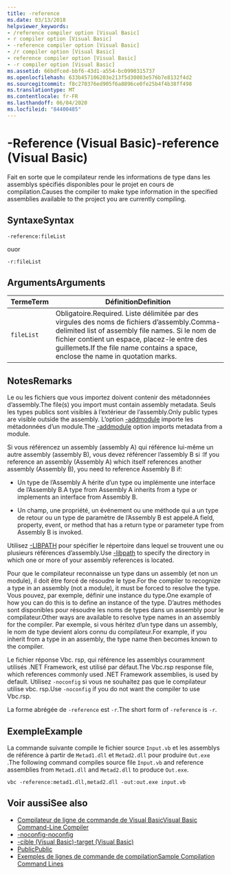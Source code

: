 ```yaml
---
title: -reference
ms.date: 03/13/2018
helpviewer_keywords:
- /reference compiler option [Visual Basic]
- r compiler option [Visual Basic]
- -reference compiler option [Visual Basic]
- /r compiler option [Visual Basic]
- reference compiler option [Visual Basic]
- -r compiler option [Visual Basic]
ms.assetid: 66bdfced-bbf6-43d1-a554-bc0990315737
ms.openlocfilehash: 633b457106203e213f5d30003e576b7e8132f4d2
ms.sourcegitcommit: f8c270376ed905f6a8896ce0fe25b4f4b38ff498
ms.translationtype: MT
ms.contentlocale: fr-FR
ms.lasthandoff: 06/04/2020
ms.locfileid: "84400485"
---
```

# <a name="-reference-visual-basic"></a><span data-ttu-id="82055-102">-Reference (Visual Basic)</span><span class="sxs-lookup"><span data-stu-id="82055-102">-reference (Visual Basic)</span></span>
<span data-ttu-id="82055-103">Fait en sorte que le compilateur rende les informations de type dans les assemblys spécifiés disponibles pour le projet en cours de compilation.</span><span class="sxs-lookup"><span data-stu-id="82055-103">Causes the compiler to make type information in the specified assemblies available to the project you are currently compiling.</span></span>  
  
## <a name="syntax"></a><span data-ttu-id="82055-104">Syntaxe</span><span class="sxs-lookup"><span data-stu-id="82055-104">Syntax</span></span>  
  
```console  
-reference:fileList  
```

<span data-ttu-id="82055-105">ou</span><span class="sxs-lookup"><span data-stu-id="82055-105">or</span></span>

```console
-r:fileList  
```  
  
## <a name="arguments"></a><span data-ttu-id="82055-106">Arguments</span><span class="sxs-lookup"><span data-stu-id="82055-106">Arguments</span></span>  
  
|<span data-ttu-id="82055-107">Terme</span><span class="sxs-lookup"><span data-stu-id="82055-107">Term</span></span>|<span data-ttu-id="82055-108">Définition</span><span class="sxs-lookup"><span data-stu-id="82055-108">Definition</span></span>|  
|---|---|  
|`fileList`|<span data-ttu-id="82055-109">Obligatoire.</span><span class="sxs-lookup"><span data-stu-id="82055-109">Required.</span></span> <span data-ttu-id="82055-110">Liste délimitée par des virgules des noms de fichiers d’assembly.</span><span class="sxs-lookup"><span data-stu-id="82055-110">Comma-delimited list of assembly file names.</span></span> <span data-ttu-id="82055-111">Si le nom de fichier contient un espace, placez-le entre des guillemets.</span><span class="sxs-lookup"><span data-stu-id="82055-111">If the file name contains a space, enclose the name in quotation marks.</span></span>|  
  
## <a name="remarks"></a><span data-ttu-id="82055-112">Notes</span><span class="sxs-lookup"><span data-stu-id="82055-112">Remarks</span></span>  
 <span data-ttu-id="82055-113">Le ou les fichiers que vous importez doivent contenir des métadonnées d’assembly.</span><span class="sxs-lookup"><span data-stu-id="82055-113">The file(s) you import must contain assembly metadata.</span></span> <span data-ttu-id="82055-114">Seuls les types publics sont visibles à l’extérieur de l’assembly.</span><span class="sxs-lookup"><span data-stu-id="82055-114">Only public types are visible outside the assembly.</span></span> <span data-ttu-id="82055-115">L’option [-addmodule](addmodule.md) importe les métadonnées d’un module.</span><span class="sxs-lookup"><span data-stu-id="82055-115">The [-addmodule](addmodule.md) option imports metadata from a module.</span></span>  
  
 <span data-ttu-id="82055-116">Si vous référencez un assembly (assembly A) qui référence lui-même un autre assembly (assembly B), vous devez référencer l’assembly B si :</span><span class="sxs-lookup"><span data-stu-id="82055-116">If you reference an assembly (Assembly A) which itself references another assembly (Assembly B), you need to reference Assembly B if:</span></span>  
  
- <span data-ttu-id="82055-117">Un type de l’Assembly A hérite d’un type ou implémente une interface de l’Assembly B.</span><span class="sxs-lookup"><span data-stu-id="82055-117">A type from Assembly A inherits from a type or implements an interface from Assembly B.</span></span>  
  
- <span data-ttu-id="82055-118">Un champ, une propriété, un événement ou une méthode qui a un type de retour ou un type de paramètre de l’Assembly B est appelé.</span><span class="sxs-lookup"><span data-stu-id="82055-118">A field, property, event, or method that has a return type or parameter type from Assembly B is invoked.</span></span>  
  
 <span data-ttu-id="82055-119">Utilisez [-LIBPATH](libpath.md) pour spécifier le répertoire dans lequel se trouvent une ou plusieurs références d’assembly.</span><span class="sxs-lookup"><span data-stu-id="82055-119">Use [-libpath](libpath.md) to specify the directory in which one or more of your assembly references is located.</span></span>  
  
 <span data-ttu-id="82055-120">Pour que le compilateur reconnaisse un type dans un assembly (et non un module), il doit être forcé de résoudre le type.</span><span class="sxs-lookup"><span data-stu-id="82055-120">For the compiler to recognize a type in an assembly (not a module), it must be forced to resolve the type.</span></span> <span data-ttu-id="82055-121">Vous pouvez, par exemple, définir une instance du type.</span><span class="sxs-lookup"><span data-stu-id="82055-121">One example of how you can do this is to define an instance of the type.</span></span> <span data-ttu-id="82055-122">D’autres méthodes sont disponibles pour résoudre les noms de types dans un assembly pour le compilateur.</span><span class="sxs-lookup"><span data-stu-id="82055-122">Other ways are available to resolve type names in an assembly for the compiler.</span></span> <span data-ttu-id="82055-123">Par exemple, si vous héritez d’un type dans un assembly, le nom de type devient alors connu du compilateur.</span><span class="sxs-lookup"><span data-stu-id="82055-123">For example, if you inherit from a type in an assembly, the type name then becomes known to the compiler.</span></span>  
  
 <span data-ttu-id="82055-124">Le fichier réponse Vbc. rsp, qui référence les assemblys couramment utilisés .NET Framework, est utilisé par défaut.</span><span class="sxs-lookup"><span data-stu-id="82055-124">The Vbc.rsp response file, which references commonly used .NET Framework assemblies, is used by default.</span></span> <span data-ttu-id="82055-125">Utilisez `-noconfig` si vous ne souhaitez pas que le compilateur utilise vbc. rsp.</span><span class="sxs-lookup"><span data-stu-id="82055-125">Use `-noconfig` if you do not want the compiler to use Vbc.rsp.</span></span>  
  
 <span data-ttu-id="82055-126">La forme abrégée de `-reference` est `-r`.</span><span class="sxs-lookup"><span data-stu-id="82055-126">The short form of `-reference` is `-r`.</span></span>  
  
## <a name="example"></a><span data-ttu-id="82055-127">Exemple</span><span class="sxs-lookup"><span data-stu-id="82055-127">Example</span></span>  
 <span data-ttu-id="82055-128">La commande suivante compile le fichier source `Input.vb` et les assemblys de référence à partir de `Metad1.dll` et `Metad2.dll` pour produire `Out.exe` .</span><span class="sxs-lookup"><span data-stu-id="82055-128">The following command compiles source file `Input.vb` and reference assemblies from `Metad1.dll` and `Metad2.dll` to produce `Out.exe`.</span></span>  
  
```console
vbc -reference:metad1.dll,metad2.dll -out:out.exe input.vb  
```  
  
## <a name="see-also"></a><span data-ttu-id="82055-129">Voir aussi</span><span class="sxs-lookup"><span data-stu-id="82055-129">See also</span></span>

- [<span data-ttu-id="82055-130">Compilateur de ligne de commande de Visual Basic</span><span class="sxs-lookup"><span data-stu-id="82055-130">Visual Basic Command-Line Compiler</span></span>](index.md)
- [<span data-ttu-id="82055-131">-noconfig</span><span class="sxs-lookup"><span data-stu-id="82055-131">-noconfig</span></span>](noconfig.md)
- [<span data-ttu-id="82055-132">-cible (Visual Basic)</span><span class="sxs-lookup"><span data-stu-id="82055-132">-target (Visual Basic)</span></span>](target.md)
- [<span data-ttu-id="82055-133">Public</span><span class="sxs-lookup"><span data-stu-id="82055-133">Public</span></span>](../../language-reference/modifiers/public.md)
- [<span data-ttu-id="82055-134">Exemples de lignes de commande de compilation</span><span class="sxs-lookup"><span data-stu-id="82055-134">Sample Compilation Command Lines</span></span>](sample-compilation-command-lines.md)
